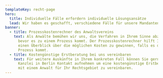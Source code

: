 ```yaml
---
templateKey: recht-page
hero:
  title: Individuelle Fälle erfordern individuelle Lösungsansätze
  lead: Wir haben es geschafft, verschiedene Fälle für unsere Mandanten zu gewinnen
banner:
  - title: Prozesskostenrechner des Anwaltsvereins
    text: Als Anwälte bemühen wir uns, die Verfahren in Ihrem Sinne abzuschliessen
      bevor es zu einem Prozess kommt. Der Prozesskostenrechner hilft Ihnen,
      einen Überblick über die möglichen Kosten zu gewinnen, falls es doch zum
      Prozess kommt.
  - title: Kostengünstige Erstberatung bei uns vereinbaren
    text: Für weitere Auskünfte in Ihrem konkreten Fall können Sie gerne mit unserer
      Kanzlei in Berlin Kontakt aufnehmen um eine kostengünstige Erstberatung
      mit einem Anwalt für Ihr Rechtsgebiet zu vereinbaren.
---
```

